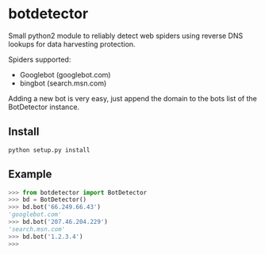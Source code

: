 botdetector
===========

Small python2 module to reliably detect web spiders using reverse DNS lookups
for data harvesting protection.


Spiders supported:

  * Googlebot (googlebot.com)
  * bingbot (search.msn.com)


Adding a new bot is very easy, just append the domain to the bots list of the
BotDetector instance.


Install
-------

    python setup.py install


Example
-------

```python
>>> from botdetector import BotDetector
>>> bd = BotDetector()
>>> bd.bot('66.249.66.43')
'googlebot.com'
>>> bd.bot('207.46.204.229')
'search.msn.com'
>>> bd.bot('1.2.3.4')
>>>
```
